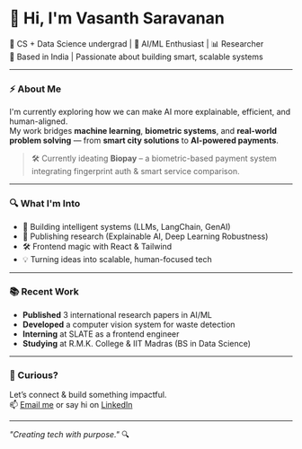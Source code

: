 # 👋 Hi, I'm Vasanth Saravanan

🚀 CS + Data Science undergrad | 🧠 AI/ML Enthusiast | 📊 Researcher  
📍 Based in India | Passionate about building smart, scalable systems

---

### ⚡ About Me

I'm currently exploring how we can make AI more explainable, efficient, and human-aligned.  
My work bridges **machine learning**, **biometric systems**, and **real-world problem solving** — from **smart city solutions** to **AI-powered payments**.

> 🛠️ Currently ideating **Biopay** – a biometric-based payment system integrating fingerprint auth & smart service comparison.

---

### 🔍 What I'm Into

- 🤖 Building intelligent systems (LLMs, LangChain, GenAI)
- 🧪 Publishing research (Explainable AI, Deep Learning Robustness)
- 🛠️ Frontend magic with React & Tailwind
- 💡 Turning ideas into scalable, human-focused tech

---

### 📚 Recent Work

- **Published** 3 international research papers in AI/ML  
- **Developed** a computer vision system for waste detection  
- **Interning** at SLATE as a frontend engineer  
- **Studying** at R.M.K. College & IIT Madras (BS in Data Science)

---

### 👀 Curious?

Let’s connect & build something impactful.  
📫 [Email me]([vasanths991@gmail.com]) or say hi on [LinkedIn]([https://www.linkedin.com/in/vasanthsaravanan/])

---
_"Creating tech with purpose."_ 🔍
